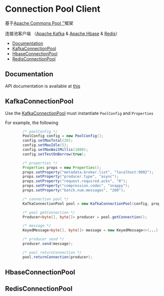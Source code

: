 Connection Pool Client
==============================
  基于[Apache Commons Pool ™](http://commons.apache.org/proper/commons-pool/)框架

  连接池客户端 （[Apache Kafka](http://kafka.apache.org/) &amp; [Apache Hbase](http://hbase.apache.org/) &amp; [Redis](http://redis.io/)）
  
  * [Documentation](#documentation)
  * [KafkaConnectionPool](#kafkaconnectionpool)
  * [HbaseConnectionPool](#hbaseconnectionpool)
  * [RedisConnectionPool](#redisconnectionpool)


## Documentation

API documentation is available at [this]()

## KafkaConnectionPool

Use the [KafkaConnectionPool](https://github.com/darkphoenixs/connection-pool-client/blob/master/src/main/java/org/darkphoenixs/pool/kafka/KafkaConnectionPool.java) must instantiate `PoolConfig` and `Properties`

For example, the following 
```java
		/* poolConfig */
		PoolConfig config = new PoolConfig();
		config.setMaxTotal(20);
		config.setMaxIdle(5);
		config.setMaxWaitMillis(1000);
		config.setTestOnBorrow(true);

		/* properties */
		Properties props = new Properties();
		props.setProperty("metadata.broker.list", "localhost:9092");
		props.setProperty("producer.type", "async");
		props.setProperty("request.required.acks", "0");
		props.setProperty("compression.codec", "snappy");
		props.setProperty("batch.num.messages", "200");

		/* connection pool */
		KafkaConnectionPool pool = new KafkaConnectionPool(config, props);

		/* pool getConnection */
		Producer<byte[], byte[]> producer = pool.getConnection();

		/* message */
		KeyedMessage<byte[], byte[]> message = new KeyedMessage<>(...);

		/* producer send */
		producer.send(message);

		/* pool returnConnection */
		pool.returnConnection(producer);
```
## HbaseConnectionPool

## RedisConnectionPool

